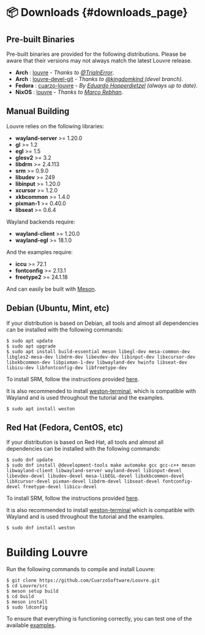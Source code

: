 # 📦 Downloads {#downloads_page}

## Pre-built Binaries

Pre-built binaries are provided for the following distributions. Please be aware that their versions may not always match the latest Louvre release.

* **Arch** : [louvre](https://aur.archlinux.org/packages/louvre) - *Thanks to [@TrialnError](https://aur.archlinux.org/account/TrialnError)*.
* **Arch** : [louvre-devel-git](https://aur.archlinux.org/packages/louvre-devel-git) - *Thanks to [@kingdomkind ](https://github.com/kingdomkind) (devel branch)*.
* **Fedora** : [cuarzo-louvre](https://copr.fedorainfracloud.org/coprs/ehopperdietzel/cuarzo/) - *By [Eduardo Hopperdietzel](https://github.com/ehopperdietzel) (always up to date)*.
* **NixOS** : [louvre](https://search.nixos.org/packages?channel=unstable&show=louvre&from=0&size=50&sort=relevance&type=packages&query=louvre) - *Thanks to [Marco Rebhan](https://github.com/2xsaiko)*.

## Manual Building

Louvre relies on the following libraries:

* **wayland-server** >= 1.20.0
* **gl** >= 1.2
* **egl** >= 1.5
* **glesv2** >= 3.2
* **libdrm** >= 2.4.113
* **srm** >= 0.9.0
* **libudev** >= 249
* **libinput** >= 1.20.0
* **xcursor** >= 1.2.0
* **xkbcommon** >= 1.4.0
* **pixman-1** >= 0.40.0
* **libseat** >= 0.6.4

Wayland backends require:

* **wayland-client** >= 1.20.0
* **wayland-egl** >= 18.1.0

And the examples require:

* **iccu** >= 72.1
* **fontconfig** >= 2.13.1
* **freetype2** >= 24.1.18

And can easily be built with [Meson](https://mesonbuild.com/).

## Debian (Ubuntu, Mint, etc)

If your distribution is based on Debian, all tools and almost all dependencies can be installed with the following commands:

```
$ sudo apt update
$ sudo apt upgrade
$ sudo apt install build-essential meson libegl-dev mesa-common-dev libgles2-mesa-dev libdrm-dev libevdev-dev libinput-dev libxcursor-dev libxkbcommon-dev libpixman-1-dev libwayland-dev hwinfo libseat-dev libicu-dev libfontconfig-dev libfreetype-dev
```

To install SRM, follow the instructions provided [here](https://cuarzosoftware.github.io/SRM/md_md__downloads.html).

It is also recommended to install [weston-terminal](https://gitlab.freedesktop.org/wayland/weston), which is compatible with Wayland and is used throughout the tutorial and the examples.

```
$ sudo apt install weston
```

## Red Hat (Fedora, CentOS, etc)

If your distribution is based on Red Hat, all tools and almost all dependencies can be installed with the following commands:

```
$ sudo dnf update
$ sudo dnf install @development-tools make automake gcc gcc-c++ meson libwayland-client libwayland-server wayland-devel libinput-devel libevdev-devel libudev-devel mesa-libEGL-devel libxkbcommon-devel libXcursor-devel pixman-devel libdrm-devel libseat-devel fontconfig-devel freetype-devel libicu-devel
```

To install SRM, follow the instructions provided [here](https://cuarzosoftware.github.io/SRM/md_md__downloads.html).

It is also recommended to install [weston-terminal](https://gitlab.freedesktop.org/wayland/weston) which is compatible with Wayland and is used throughout the tutorial and the examples.

```
$ sudo dnf install weston
```

# Building Louvre

Run the following commands to compile and install Louvre:

```
$ git clone https://github.com/CuarzoSoftware/Louvre.git
$ cd Louvre/src
$ meson setup build
$ cd build
$ meson install
$ sudo ldconfig
```

To ensure that everything is functioning correctly, you can test one of the available [examples](md_md__examples.html).